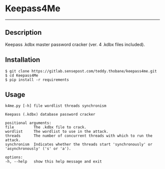 # Keepass4Me
***

## Description
Keepass .kdbx master password cracker (ver. 4 .kdbx files included).

## Installation
    $ git clone https://gitlab.sensepost.com/teddy.thobane/keepass4me.git
    $ cd Keepass4Me
    $ pip install -r requirements

## Usage
    k4me.py [-h] file wordlist threads synchronism

    Keepass (.kdbx) database password cracker

    positional arguments:
    file         The .kdbx file to crack.
    wordlist     The wordlist to use in the attack.
    threads      The number of concurrent threads with which to run the attack.
    synchronism  Indicates whether the threads start 'synchronously' or 'asynchronously' ('s' or 'a').

    options:
    -h, --help   show this help message and exit
